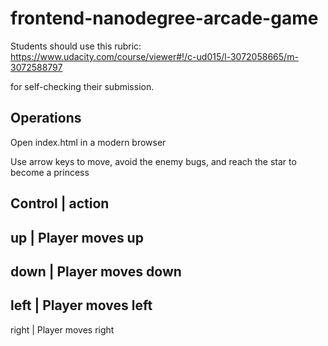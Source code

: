 frontend-nanodegree-arcade-game
===============================

Students should use this rubric: https://www.udacity.com/course/viewer#!/c-ud015/l-3072058665/m-3072588797

for self-checking their submission.

Operations
----------
Open index.html in a modern browser

Use arrow keys to move, avoid the enemy bugs, and reach the star to become a princess

Control | action
----------------
up | Player moves up
--------------------
down | Player moves down
--------------------
left | Player moves left
--------------------
right | Player moves right